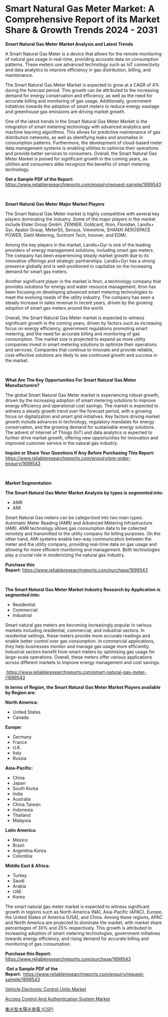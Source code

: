 <p><h1>Smart Natural Gas Meter Market: A Comprehensive Report of its Market Share & Growth Trends 2024 - 2031</h1></p><p><strong>Smart Natural Gas Meter Market Analysis and Latest Trends</strong></p>
<p><p>A Smart Natural Gas Meter is a device that allows for the remote monitoring of natural gas usage in real-time, providing accurate data on consumption patterns. These meters use advanced technology such as IoT connectivity and data analytics to improve efficiency in gas distribution, billing, and maintenance.</p><p>The Smart Natural Gas Meter Market is expected to grow at a CAGR of 4% during the forecast period. This growth can be attributed to the increasing demand for energy conservation and efficiency, as well as the need for accurate billing and monitoring of gas usage. Additionally, government initiatives towards the adoption of smart meters to reduce energy wastage and greenhouse gas emissions are driving market growth.</p><p>One of the latest trends in the Smart Natural Gas Meter Market is the integration of smart metering technology with advanced analytics and machine learning algorithms. This allows for predictive maintenance of gas distribution networks, as well as identifying leaks and anomalies in consumption patterns. Furthermore, the development of cloud-based meter data management systems is enabling utilities to optimize their operations and provide better services to consumers. Overall, the Smart Natural Gas Meter Market is poised for significant growth in the coming years, as utilities and consumers alike recognize the benefits of smart metering technology.</p></p>
<p><strong>Get a Sample PDF of the Report:&nbsp;</strong> <a href="https://www.reliableresearchreports.com/enquiry/request-sample/1699543">https://www.reliableresearchreports.com/enquiry/request-sample/1699543</a></p>
<p>&nbsp;</p>
<p><strong>Smart Natural Gas Meter Major Market Players</strong></p>
<p><p>The Smart Natural Gas Meter market is highly competitive with several key players dominating the industry. Some of the major players in the market include Elster Group GmbH, ZENNER, Goldcard, Itron, Flonidan, Landis+ Gyr, Apator Group, MeterSit, Sensus, Viewshine, SHANXI AEROSPACE POWER, Diehl Metering, Suntront Tech, Innover, and EDMI.</p><p>Among the key players in the market, Landis+Gyr is one of the leading providers of energy management solutions, including smart gas meters. The company has been experiencing steady market growth due to its innovative offerings and strategic partnerships. Landis+Gyr has a strong presence globally and is well-positioned to capitalize on the increasing demand for smart gas meters.</p><p>Another significant player in the market is Itron, a technology company that provides solutions for energy and water resource management. Itron has been focusing on developing advanced smart metering technologies to meet the evolving needs of the utility industry. The company has seen a steady increase in sales revenue in recent years, driven by the growing adoption of smart gas meters around the world.</p><p>Overall, the Smart Natural Gas Meter market is expected to witness significant growth in the coming years, driven by factors such as increasing focus on energy efficiency, government regulations promoting smart metering, and the need for accurate billing and monitoring of gas consumption. The market size is projected to expand as more utility companies invest in smart metering solutions to optimize their operations and services. Companies that continue to innovate and provide reliable, cost-effective solutions are likely to see continued growth and success in the market.</p></p>
<p>&nbsp;</p>
<p><strong>What Are The Key Opportunities For Smart Natural Gas Meter Manufacturers?</strong></p>
<p><p>The global Smart Natural Gas Meter market is experiencing robust growth, driven by the increasing adoption of smart metering solutions to improve energy efficiency and operational cost savings. The market is expected to witness a steady growth trend over the forecast period, with a growing focus on digitalization and smart grid initiatives. Key factors driving market growth include advances in technology, regulatory mandates for energy conservation, and the growing demand for sustainable energy solutions. The advent of Internet of Things (IoT) and data analytics is expected to further drive market growth, offering new opportunities for innovation and improved customer service in the natural gas industry.</p></p>
<p><strong>Inquire or Share Your Questions If Any Before Purchasing This Report:</strong> <a href="https://www.reliableresearchreports.com/enquiry/pre-order-enquiry/1699543">https://www.reliableresearchreports.com/enquiry/pre-order-enquiry/1699543</a></p>
<p>&nbsp;</p>
<p><strong>Market Segmentation</strong></p>
<p><strong>The Smart Natural Gas Meter Market Analysis by types is segmented into:</strong></p>
<p><ul><li>AMR</li><li>AMI</li></ul></p>
<p><p>Smart Natural Gas meters can be categorized into two main types: Automatic Meter Reading (AMR) and Advanced Metering Infrastructure (AMI). AMR technology allows gas consumption data to be collected remotely and transmitted to the utility company for billing purposes. On the other hand, AMI systems enable two-way communication between the meter and the utility company, providing real-time data on gas usage and allowing for more efficient monitoring and management. Both technologies play a crucial role in modernizing the natural gas industry.</p></p>
<p><strong>Purchase this Report:&nbsp;</strong><a href="https://www.reliableresearchreports.com/purchase/1699543">https://www.reliableresearchreports.com/purchase/1699543</a></p>
<p>&nbsp;</p>
<p><strong>The Smart Natural Gas Meter Market Industry Research by Application is segmented into:</strong></p>
<p><ul><li>Residential</li><li>Commercial</li><li>Industrial</li></ul></p>
<p><p>Smart natural gas meters are becoming increasingly popular in various markets including residential, commercial, and industrial sectors. In residential settings, these meters provide more accurate readings and enable better control over gas consumption. In commercial applications, they help businesses monitor and manage gas usage more efficiently. Industrial sectors benefit from smart meters by optimizing gas usage for large-scale operations. Overall, these meters offer various applications across different markets to improve energy management and cost savings.</p></p>
<p><a href="https://www.reliableresearchreports.com/smart-natural-gas-meter-r1699543">&nbsp;https://www.reliableresearchreports.com/smart-natural-gas-meter-r1699543</a></p>
<p><strong>In terms of Region, the Smart Natural Gas Meter Market Players available by Region are:</strong></p>
<p>
    <p> <strong> North America: </strong>
        <ul>
            <li>United States</li>
            <li>Canada</li>
        </ul>
        </p> 
    <p> <strong> Europe: </strong>
        <ul>
            <li>Germany</li>
            <li>France</li>
            <li>U.K.</li>
            <li>Italy</li>
            <li>Russia</li>
        </ul>
        </p> 
    <p> <strong> Asia-Pacific: </strong>
        <ul>
            <li>China</li>
            <li>Japan</li>
            <li>South Korea</li>
            <li>India</li>
            <li>Australia</li>
            <li>China Taiwan</li>
            <li>Indonesia</li>
            <li>Thailand</li>
            <li>Malaysia</li>
        </ul>
        </p> 
    <p> <strong> Latin America: </strong>
        <ul>
            <li>Mexico</li>
            <li>Brazil</li>
            <li>Argentina Korea</li>
            <li>Colombia</li>
        </ul>
        </p> 
    <p> <strong> Middle East & Africa: </strong>
        <ul>
            <li>Turkey</li>
            <li>Saudi</li>
            <li>Arabia</li>
            <li>UAE</li>
            <li>Korea</li>
        </ul>
    </p>
    </p>
<p><p>The smart natural gas meter market is expected to witness significant growth in regions such as North America (NA), Asia-Pacific (APAC), Europe, the United States of America (USA), and China. Among these regions, APAC and North America are projected to dominate the market, with market share percentages of 30% and 25% respectively. This growth is attributed to increasing adoption of smart metering technologies, government initiatives towards energy efficiency, and rising demand for accurate billing and monitoring of gas consumption.</p></p>
<p><strong>Purchase this Report: </strong><a href="https://www.reliableresearchreports.com/purchase/1699543">https://www.reliableresearchreports.com/purchase/1699543</a></p>
<p>&nbsp;<strong>Get a Sample PDF of the Report:&nbsp;&nbsp;</strong><a href="https://www.reliableresearchreports.com/enquiry/request-sample/1699543">https://www.reliableresearchreports.com/enquiry/request-sample/1699543</a></p>
<p><strong></strong></p>
<p><p><a href="https://github.com/Sherrillcrooksxa8i18ucf2m/Market-Research-Report-List-2/blob/main/vehicle-electronic-control-units-market.md">Vehicle Electronic Control Units Market</a></p><p><a href="https://github.com/AlysaLedner2023/Market-Research-Report-List-1/blob/main/access-control-and-authentication-system-market.md">Access Control And Authentication System Market</a></p><p><a href="https://github.com/DemarcusKuhlman/Market-Research-Report-List-1/blob/main/6938352124655.md">集光型太陽光発電 (CSP)</a></p></p>